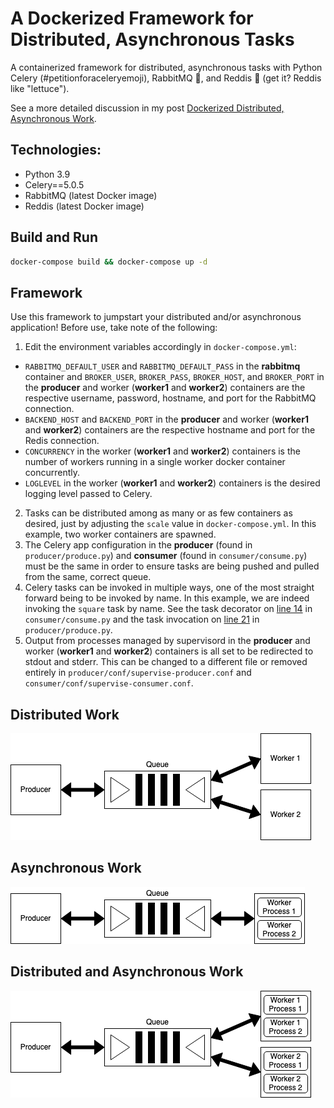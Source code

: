 # A Dockerized Framework for Distributed, Asynchronous Tasks
A containerized framework for distributed, asynchronous tasks with Python Celery (#petitionforaceleryemoji), RabbitMQ 🐰, and Reddis 🥬 (get it? Reddis like "lettuce").

See a more detailed discussion in my post [Dockerized Distributed, Asynchronous Work](https://oliviafryt.com/posts/docker_celery_rq.html).

## Technologies:
* Python 3.9
* Celery==5.0.5
* RabbitMQ (latest Docker image)
* Reddis (latest Docker image)

## Build and Run
``` bash
docker-compose build && docker-compose up -d
```

## Framework
Use this framework to jumpstart your distributed and/or asynchronous application! Before use, take note of the following:
1. Edit the environment variables accordingly in ```docker-compose.yml```:
  * ```RABBITMQ_DEFAULT_USER``` and ```RABBITMQ_DEFAULT_PASS``` in the **rabbitmq** container and ```BROKER_USER```, ```BROKER_PASS```, ```BROKER_HOST```, and ```BROKER_PORT``` in the **producer** and worker (**worker1** and **worker2**) containers are the respective username, password, hostname, and port for the RabbitMQ connection.
  * ```BACKEND_HOST``` and ```BACKEND_PORT``` in the **producer** and worker (**worker1** and **worker2**) containers are the respective hostname and port for the Redis connection.
  * ```CONCURRENCY``` in the worker (**worker1** and **worker2**) containers is the number of workers running in a single worker docker container concurrently.
  * ```LOGLEVEL``` in the worker (**worker1** and **worker2**) containers is the desired logging level passed to Celery.
2. Tasks can be distributed among as many or as few containers as desired, just by adjusting the ```scale``` value in ```docker-compose.yml```. In this example, two worker containers are spawned.
3. The Celery app configuration in the **producer** (found in ```producer/produce.py```) and **consumer** (found in ```consumer/consume.py```) must be the same in order to ensure tasks are being pushed and pulled from the same, correct queue.
4. Celery tasks can be invoked in multiple ways, one of the most straight forward being to be invoked by name. In this example, we are indeed invoking the ```square``` task by name. See the task decorator on [line 14](https://github.com/frytoli/distributed-celery-docker/blob/350145723beb1fb85a8a2cb47a914d171166c745/consumer/consume.py#L14) in ```consumer/consume.py``` and the task invocation on [line 21](https://github.com/frytoli/distributed-celery-docker/blob/350145723beb1fb85a8a2cb47a914d171166c745/producer/produce.py#L21) in ```producer/produce.py```.
5. Output from processes managed by supervisord in the **producer** and worker (**worker1** and **worker2**) containers is all set to be redirected to stdout and stderr. This can be changed to a different file or removed entirely in ```producer/conf/supervise-producer.conf``` and ```consumer/conf/supervise-consumer.conf```.

## Distributed Work
![](media/dist.png)

## Asynchronous Work
![](media/async.png)

## Distributed and Asynchronous Work
![](media/distasync.png)
